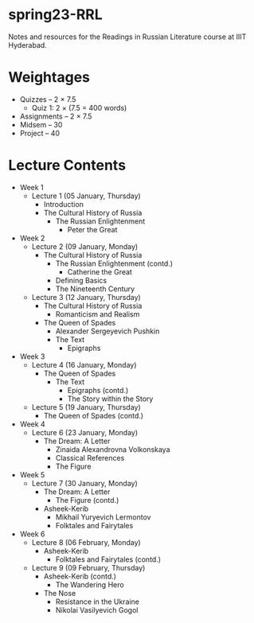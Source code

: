 # spring23-RRL
Notes and resources for the Readings in Russian Literature course at IIIT Hyderabad.

# Weightages
* Quizzes – 2 $\times$ 7.5
    * Quiz 1: 2 $\times$ (7.5 = 400 words)
* Assignments – 2 $\times$ 7.5
* Midsem – 30
* Project – 40

# Lecture Contents
* Week 1
    * Lecture 1 (05 January, Thursday)
        - Introduction
        - The Cultural History of Russia
            - The Russian Enlightenment
                - Peter the Great
* Week 2
    * Lecture 2 (09 January, Monday)
        - The Cultural History of Russia
            - The Russian Enlightenment (contd.)    
                - Catherine the Great
            - Defining Basics
            - The Nineteenth Century
    * Lecture 3 (12 January, Thursday)
        - The Cultural History of Russia
            - Romanticism and Realism
        - The Queen of Spades
            - Alexander Sergeyevich Pushkin
            - The Text
                - Epigraphs
* Week 3
    * Lecture 4 (16 January, Monday)
        - The Queen of Spades
            - The Text
                - Epigraphs (contd.)
                - The Story within the Story
    * Lecture 5 (19 January, Thursday)
        - The Queen of Spades (contd.)
* Week 4
    * Lecture 6 (23 January, Monday)
        - The Dream: A Letter
            - Zinaida Alexandrovna Volkonskaya
            - Classical References
            - The Figure
* Week 5
    * Lecture 7 (30 January, Monday)
        - The Dream: A Letter
            - The Figure (contd.)
        - Asheek-Kerib
            - Mikhail Yuryevich Lermontov
            - Folktales and Fairytales
* Week 6
    * Lecture 8 (06 February, Monday)
        - Asheek-Kerib
            - Folktales and Fairytales (contd.)
    * Lecture 9 (09 February, Thursday)
        - Asheek-Kerib (contd.)
            - The Wandering Hero
        - The Nose
            - Resistance in the Ukraine
            - Nikolai Vasilyevich Gogol